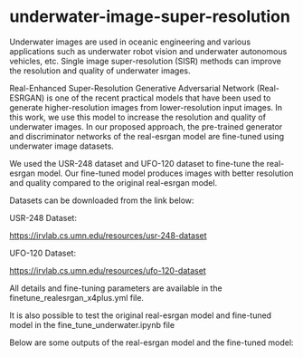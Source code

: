 # underwater-image-super-resolution

Underwater images are used in oceanic engineering and various applications such as underwater robot vision and underwater autonomous vehicles, etc. Single image super-resolution (SISR) methods can improve the resolution and quality of underwater images. 

Real-Enhanced Super-Resolution Generative Adversarial Network (Real-ESRGAN) is one of the recent practical models that have been used to generate higher-resolution images from lower-resolution input images. 
In this work, we use this model to increase the resolution and quality of underwater images. In our proposed approach, the pre-trained generator and discriminator networks of the real-esrgan model are fine-tuned using underwater image datasets.

We used the USR-248 dataset and UFO-120 dataset to fine-tune the real-esrgan model.
Our fine-tuned model produces images with better resolution and quality compared to the original real-esrgan model.

Datasets can be downloaded from the link below: 

USR-248 Dataset:

https://irvlab.cs.umn.edu/resources/usr-248-dataset

UFO-120 Dataset:

https://irvlab.cs.umn.edu/resources/ufo-120-dataset

All details and fine-tuning parameters are available in the finetune_realesrgan_x4plus.yml file.

It is also possible to test the original real-esrgan model and fine-tuned model in the fine_tune_underwater.ipynb file

Below are some outputs of the real-esrgan model and the fine-tuned model:



